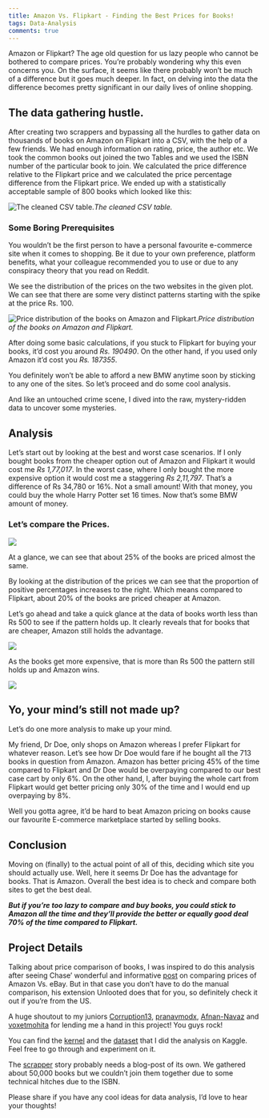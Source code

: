 ```yaml
---
title: Amazon Vs. Flipkart - Finding the Best Prices for Books!
tags: Data-Analysis
comments: true
---
```



Amazon or Flipkart? The age old question for us lazy people who cannot be bothered to compare prices. You’re probably wondering why this even concerns you. On the surface, it seems like there probably won’t be much of a difference but it goes much deeper. In fact, on delving into the data the difference becomes pretty significant in our daily lives of online shopping.

## The data gathering hustle.

After creating two scrappers and bypassing all the hurdles to gather data on thousands of books on Amazon on Flipkart into a CSV, with the help of a few friends. We had enough information on rating, price, the author etc. We took the common books out joined the two Tables and we used the ISBN number of the particular book to join. We calculated the price difference relative to the Flipkart price and we calculated the price percentage difference from the Flipkart price. We ended up with a statistically acceptable sample of 800 books which looked like this:

![The cleaned CSV table.](https://cdn-images-1.medium.com/max/2056/1*brNWXz3A-_DiuWlotmnkVA.png)*The cleaned CSV table.*

### Some Boring Prerequisites

You wouldn’t be the first person to have a personal favourite e-commerce site when it comes to shopping. Be it due to your own preference, platform benefits, what your colleague recommended you to use or due to any conspiracy theory that you read on Reddit.

We see the distribution of the prices on the two websites in the given plot. We can see that there are some very distinct patterns starting with the spike at the price Rs. 100.

![Price distribution of the books on Amazon and Flipkart.](https://cdn-images-1.medium.com/max/2000/1*F71ndn5BQYSmIwxduBOUYA.png)*Price distribution of the books on Amazon and Flipkart.*

After doing some basic calculations, if you stuck to Flipkart for buying your books, it’d cost you around *Rs. 190490*. On the other hand, if you used only Amazon it’d cost you *Rs. 187355*.

You definitely won’t be able to afford a new BMW anytime soon by sticking to any one of the sites. So let’s proceed and do some cool analysis.

And like an untouched crime scene, I dived into the raw, mystery-ridden data to uncover some mysteries.

## Analysis

Let’s start out by looking at the best and worst case scenarios. If I only bought books from the cheaper option out of Amazon and Flipkart it would cost me *Rs 1,77,017*. In the worst case, where I only bought the more expensive option it would cost me a staggering *Rs 2,11,797*. That’s a difference of Rs 34,780 or 16%. Not a small amount! With that money, you could buy the whole Harry Potter set 16 times. Now that’s some BMW amount of money.

### Let’s compare the Prices.

![](https://cdn-images-1.medium.com/max/2000/1*p9mnqfOO1qKU_XKUNRhYnQ.png)

At a glance, we can see that about 25% of the books are priced almost the same.

By looking at the distribution of the prices we can see that the proportion of positive percentages increases to the right. Which means compared to Flipkart, about 20% of the books are priced cheaper at Amazon.

Let’s go ahead and take a quick glance at the data of books worth less than Rs 500 to see if the pattern holds up. It clearly reveals that for books that are cheaper, Amazon still holds the advantage.

![](https://cdn-images-1.medium.com/max/2000/1*clk_-hn2D0ix5qr2NcZrAw.png)

As the books get more expensive, that is more than Rs 500 the pattern still holds up and Amazon wins.

![](https://cdn-images-1.medium.com/max/2000/1*pB1rDKjuwc7ui1uAC34f5Q.png)

## Yo, your mind’s still not made up?

Let’s do one more analysis to make up your mind.

My friend, Dr Doe, only shops on Amazon whereas I prefer Flipkart for whatever reason. Let’s see how Dr Doe would fare if he bought all the 713 books in question from Amazon. Amazon has better pricing 45% of the time compared to Flipkart and Dr Doe would be overpaying compared to our best case cart by only 6%. On the other hand, I, after buying the whole cart from Flipkart would get better pricing only 30% of the time and I would end up overpaying by 8%.

Well you gotta agree, it’d be hard to beat Amazon pricing on books cause our favourite E-commerce marketplace started by selling books.

## Conclusion

Moving on (finally) to the actual point of all of this, deciding which site you should actually use. Well, here it seems Dr Doe has the advantage for books. That is Amazon. Overall the best idea is to check and compare both sites to get the best deal.

***But if you’re too lazy to compare and buy books, you could stick to Amazon all the time and they’ll provide the better or equally good deal 70% of the time compared to Flipkart.***

## **Project Details**

Talking about price comparison of books, I was inspired to do this analysis after seeing Chase’ wonderful and informative [post](https://unlooted.com/blog/amazon_v_ebay/) on comparing prices of Amazon Vs. eBay. But in that case you don’t have to do the manual comparison, his extension Unlooted does that for you, so definitely check it out if you’re from the US.

A huge shoutout to my juniors [Corruption13](https://github.com/Corruption13), [pranavmodx](https://github.com/pranavmodx), [Afnan-Navaz](https://github.com/Afnan-Navaz) and [voxetmohita](https://github.com/voxetmohita) for lending me a hand in this project! You guys rock!

You can find the [kernel](https://www.kaggle.com/mandan/who-is-ripping-you-off) and the [dataset](https://www.kaggle.com/mandan/amazon-vs-flipkart-book-prices) that I did the analysis on Kaggle. Feel free to go through and experiment on it.

The [scrapper](https://github.com/isht3/Book-Theifs) story probably needs a blog-post of its own. We gathered about 50,000 books but we couldn’t join them together due to some technical hitches due to the ISBN.

Please share if you have any cool ideas for data analysis, I’d love to hear your thoughts!
